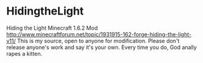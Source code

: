 HidingtheLight
==============

Hiding the Light Minecraft 1.6.2 Mod
http://www.minecraftforum.net/topic/1931915-162-forge-hiding-the-light-v11/
This is my source, open to anyone for modification.
Please don't release anyone's work and say it's your own.
Every time you do, God anally rapes a kitten.
